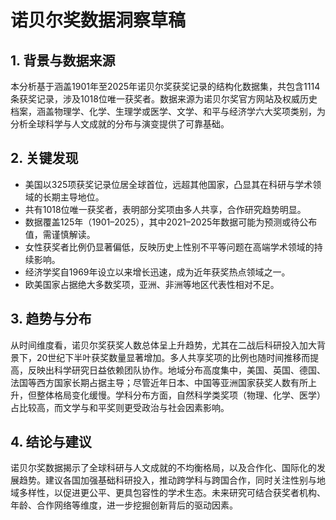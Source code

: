 # 诺贝尔奖数据洞察草稿

## 1. 背景与数据来源  
本分析基于涵盖1901年至2025年诺贝尔奖获奖记录的结构化数据集，共包含1114条获奖记录，涉及1018位唯一获奖者。数据来源为诺贝尔奖官方网站及权威历史档案，涵盖物理学、化学、生理学或医学、文学、和平与经济学六大奖项类别，为分析全球科学与人文成就的分布与演变提供了可靠基础。

## 2. 关键发现  
- 美国以325项获奖记录位居全球首位，远超其他国家，凸显其在科研与学术领域的长期主导地位。  
- 共有1018位唯一获奖者，表明部分奖项由多人共享，合作研究趋势明显。  
- 数据覆盖125年（1901–2025），其中2021–2025年数据可能为预测或待公布值，需谨慎解读。  
- 女性获奖者比例仍显著偏低，反映历史上性别不平等问题在高端学术领域的持续影响。  
- 经济学奖自1969年设立以来增长迅速，成为近年获奖热点领域之一。  
- 欧美国家占据绝大多数奖项，亚洲、非洲等地区代表性相对不足。

## 3. 趋势与分布  
从时间维度看，诺贝尔奖获奖人数总体呈上升趋势，尤其在二战后科研投入加大背景下，20世纪下半叶获奖数量显著增加。多人共享奖项的比例也随时间推移而提高，反映出科学研究日益依赖团队协作。地域分布高度集中，美国、英国、德国、法国等西方国家长期占据主导；尽管近年日本、中国等亚洲国家获奖人数有所上升，但整体格局变化缓慢。学科分布方面，自然科学类奖项（物理、化学、医学）占比较高，而文学与和平奖则更受政治与社会因素影响。

## 4. 结论与建议  
诺贝尔奖数据揭示了全球科研与人文成就的不均衡格局，以及合作化、国际化的发展趋势。建议各国加强基础科研投入，推动跨学科与跨国合作，同时关注性别与地域多样性，以促进更公平、更具包容性的学术生态。未来研究可结合获奖者机构、年龄、合作网络等维度，进一步挖掘创新背后的驱动因素。